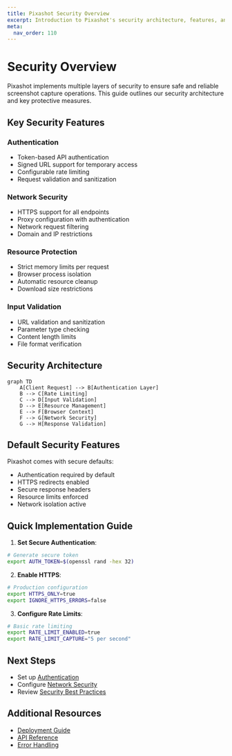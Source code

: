 ```yaml
---
title: Pixashot Security Overview
excerpt: Introduction to Pixashot's security architecture, features, and implementation guidelines.
meta:
  nav_order: 110
---
```


# Security Overview

Pixashot implements multiple layers of security to ensure safe and reliable screenshot capture operations. This guide outlines our security architecture and key protective measures.

## Key Security Features

### Authentication
- Token-based API authentication
- Signed URL support for temporary access
- Configurable rate limiting
- Request validation and sanitization

### Network Security
- HTTPS support for all endpoints
- Proxy configuration with authentication
- Network request filtering
- Domain and IP restrictions

### Resource Protection
- Strict memory limits per request
- Browser process isolation
- Automatic resource cleanup
- Download size restrictions

### Input Validation
- URL validation and sanitization
- Parameter type checking
- Content length limits
- File format verification

## Security Architecture

```mermaid
graph TD
    A[Client Request] --> B[Authentication Layer]
    B --> C[Rate Limiting]
    C --> D[Input Validation]
    D --> E[Resource Management]
    E --> F[Browser Context]
    F --> G[Network Security]
    G --> H[Response Validation]
```

## Default Security Features

Pixashot comes with secure defaults:

- Authentication required by default
- HTTPS redirects enabled
- Secure response headers
- Resource limits enforced
- Network isolation active

## Quick Implementation Guide

1. **Set Secure Authentication**:
```bash
# Generate secure token
export AUTH_TOKEN=$(openssl rand -hex 32)
```

2. **Enable HTTPS**:
```bash
# Production configuration
export HTTPS_ONLY=true
export IGNORE_HTTPS_ERRORS=false
```

3. **Configure Rate Limits**:
```bash
# Basic rate limiting
export RATE_LIMIT_ENABLED=true
export RATE_LIMIT_CAPTURE="5 per second"
```

## Next Steps

- Set up [Authentication](authentication.md)
- Configure [Network Security](network-security.md)
- Review [Security Best Practices](best-practices.md)

## Additional Resources

- [Deployment Guide](../deployment/index.md)
- [API Reference](../api-reference/index.md)
- [Error Handling](../troubleshooting/index.md)
